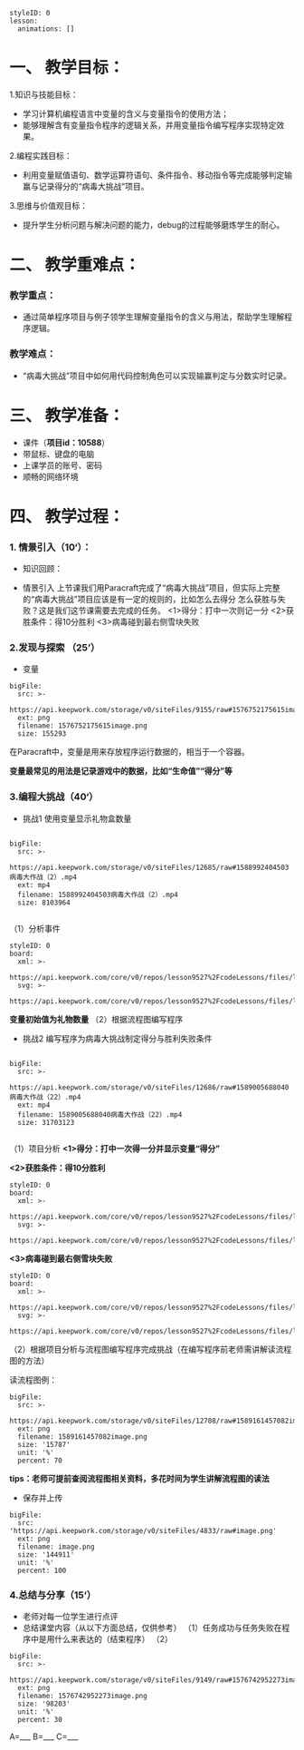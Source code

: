   
<style>
  .markdown-body hr {
    height: 1px;
  }
</style>





```@Lesson
styleID: 0
lesson:
  animations: []

```


# **一、	教学目标：**
1.知识与技能目标：
* 学习计算机编程语言中变量的含义与变量指令的使用方法；
* 能够理解含有变量指令程序的逻辑关系，并用变量指令编写程序实现特定效果。


2.编程实践目标：
* 利用变量赋值语句、数学运算符语句、条件指令、移动指令等完成能够判定输赢与记录得分的“病毒大挑战”项目。

3.思维与价值观目标：
* 提升学生分析问题与解决问题的能力，debug的过程能够磨炼学生的耐心。

# **二、	教学重难点：**

### 教学重点：
* 通过简单程序项目与例子领学生理解变量指令的含义与用法，帮助学生理解程序逻辑。
### 教学难点：
* “病毒大挑战”项目中如何用代码控制角色可以实现输赢判定与分数实时记录。
# **三、	教学准备：**
* 课件（**项目id：10588**）
* 带鼠标、键盘的电脑
* 上课学员的账号、密码
* 顺畅的网络环境


# **四、	教学过程：**
### **1.	情景引入（10‘）：**
*  知识回顾：
  
 * 情景引入
    上节课我们用Paracraft完成了“病毒大挑战”项目，但实际上完整的“病毒大挑战”项目应该是有一定的规则的，比如怎么去得分 怎么获胜与失败？这是我们这节课需要去完成的任务。
    <1>得分：打中一次则记一分
    <2>获胜条件：得10分胜利
    <3>病毒碰到最右侧雪块失败 
   
### **2.发现与探索	（25’）**
* 变量
```@BigFile
bigFile:
  src: >-
    https://api.keepwork.com/storage/v0/siteFiles/9155/raw#1576752175615image.png
  ext: png
  filename: 1576752175615image.png
  size: 155293

```
 在Paracraft中，变量是用来存放程序运行数据的，相当于一个容器。
 
**变量最常见的用法是记录游戏中的数据，比如“生命值”“得分”等**
### **3.编程大挑战（40‘）**
* 挑战1
  使用变量显示礼物盒数量
  
 
```@BigFile

bigFile:
  src: >-
    https://api.keepwork.com/storage/v0/siteFiles/12685/raw#1588992404503病毒大作战（2）.mp4
  ext: mp4
  filename: 1588992404503病毒大作战（2）.mp4
  size: 8103964
          
```
（1）分析事件
```@Board
styleID: 0
board:
  xml: >-
    https://api.keepwork.com/core/v0/repos/lesson9527%2FcodeLessons/files/lesson9527%2FcodeLessons%2F_config%2Fboard%2F3.xml
  svg: >-
    https://api.keepwork.com/core/v0/repos/lesson9527%2FcodeLessons/files/lesson9527%2FcodeLessons%2F_config%2Fboard%2F3.svg

```
**变量初始值为礼物数量**
（2）根据流程图编写程序
* 挑战2
  编写程序为病毒大挑战制定得分与胜利失败条件
  
 
```@BigFile

bigFile:
  src: >-
    https://api.keepwork.com/storage/v0/siteFiles/12686/raw#1589005688040病毒大作战（22）.mp4
  ext: mp4
  filename: 1589005688040病毒大作战（22）.mp4
  size: 31703123
          
```
（1）项目分析
**<1>得分：打中一次得一分并显示变量“得分”**
 
**<2>获胜条件：得10分胜利**
 
```@Board
styleID: 0
board:
  xml: >-
    https://api.keepwork.com/core/v0/repos/lesson9527%2FcodeLessons/files/lesson9527%2FcodeLessons%2F_config%2Fboard%2F1.xml
  svg: >-
    https://api.keepwork.com/core/v0/repos/lesson9527%2FcodeLessons/files/lesson9527%2FcodeLessons%2F_config%2Fboard%2F1.svg

```
 **<3>病毒碰到最右侧雪块失败**
   

```@Board
styleID: 0
board:
  xml: >-
    https://api.keepwork.com/core/v0/repos/lesson9527%2FcodeLessons/files/lesson9527%2FcodeLessons%2F_config%2Fboard%2F2.xml
  svg: >-
    https://api.keepwork.com/core/v0/repos/lesson9527%2FcodeLessons/files/lesson9527%2FcodeLessons%2F_config%2Fboard%2F2.svg

```



（2）根据项目分析与流程图编写程序完成挑战（在编写程序前老师需讲解读流程图的方法）

读流程图例：
 
 
```@BigFile
bigFile:
  src: >-
    https://api.keepwork.com/storage/v0/siteFiles/12708/raw#1589161457082image.png
  ext: png
  filename: 1589161457082image.png
  size: '15787'
  unit: '%'
  percent: 70

```

**tips：老师可提前查阅流程图相关资料，多花时间为学生讲解流程图的读法**
* 保存并上传
 
```@BigFile
bigFile:
  src: 'https://api.keepwork.com/storage/v0/siteFiles/4833/raw#image.png'
  ext: png
  filename: image.png
  size: '144911'
  unit: '%'
  percent: 100

```





### **4.总结与分享（15‘）**
* 老师对每一位学生进行点评
* 总结课堂内容（从以下方面总结，仅供参考）
  （1）任务成功与任务失败在程序中是用什么来表达的（结束程序）
  （2）
```@BigFile
bigFile:
  src: >-
    https://api.keepwork.com/storage/v0/siteFiles/9149/raw#1576742952273image.png
  ext: png
  filename: 1576742952273image.png
  size: '98203'
  unit: '%'
  percent: 30

```

A=___  B=___  C=___
   

